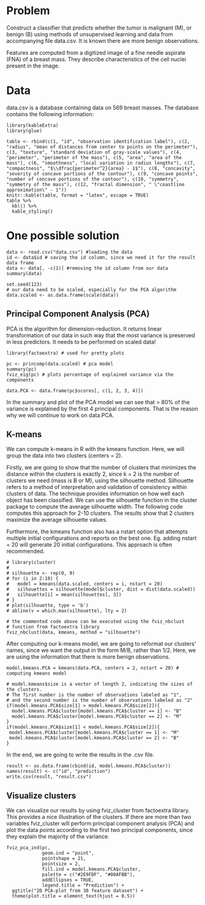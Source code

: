 # Problem

Construct a classifier that predicts whether the tumor is malignant (M), or benign (B) using methods of unsupervised learning and data from accompanying file data.csv. It is known there are more benign observations.

Features are computed from a digitized image of a fine needle aspirate (FNA) of a breast mass. They describe characteristics of the cell nuclei present in the image.

# Data

data.csv is a database containing data on 569 breast masses. The database contains the following information:

```{r echo=FALSE, warning = FALSE}
library(kableExtra)
library(glue)

table <- rbind(c(1, "id", "observation identification label"), c(2, "radius", "mean of distances from center to points on the perimeter"), c(3, "texture", "standard deviation of gray-scale values"), c(4, "perimeter", "perimeter of the mass"), c(5, "area", "area of the mass"), c(6, "smoothness", "local variation in radius lengths"), c(7, "compactness", "$\\dfrac{perimeter^2}{area} - 1$"), c(8, "concavity", "severity of concave portions of the contour"), c(9, "concave points", "number of concave portions of the contour"), c(10, "symmetry", "symmetry of the mass"), c(12, "fractal dimension", " \"coastline approximation\" - 1"))
knitr::kable(table, format = "latex", escape = TRUE)
table %>%
  kbl() %>%
  kable_styling()
```

# One possible solution

```{r}
data <- read.csv("data.csv") #loading the data
id <- data$id # saving the id column, since we need it for the result data frame
data <- data[, -c(1)] #removing the id column from our data
summary(data)

set.seed(123)
# our data need to be scaled, especially for the PCA algorithm
data.scaled <- as.data.frame(scale(data))
```


## Principal Component Analysis (PCA)

PCA is the algorithm for dimension-reduction. It returns linear transformation of our data in such way that the most variance is preserved in less predictors.
It needs to be performed on scaled data!

```{r}
library(factoextra) # used for pretty plots

pc <- princomp(data.scaled) # pca model
summary(pc)
fviz_eig(pc) # plots percentage of explained variance via the components

data.PCA <- data.frame(pc$scores[, c(1, 2, 3, 4)])
```

In the summary and plot of the PCA model we can see that > 80% of the variance is explained by the first 4 principal components. That is the reason why we will continue to work on data.PCA.  

## K-means

We can compute k-means in R with the kmeans function. Here, we will group the data into two clusters (centers = 2).

Firstly, we are going to show that the number of clusters that minimizes the distance within the clusters is exactly 2, since k = 2 is the number of clusters we need (mass is B or M), using the silhouette method.
Silhouette refers to a method of interpretation and validation of consistency within clusters of data. The technique provides information on how well each object has been classified.
We can use the silhouette function in the cluster package to compute the average silhouette width. The following code computes this approach for 2-10 clusters. The results show that 2 clusters maximize the average silhouette values.

Furthermore, the kmeans function also has a nstart option that attempts multiple initial configurations and reports on the best one. Eg. adding nstart = 20 will generate 20 initial configurations. This approach is often recommended.

```{r}
# library(cluster)
# 
# silhouette <- rep(0, 9)
# for (i in 2:10) {
#   model = kmeans(data.scaled, centers = i, nstart = 20)
#   silhouettes = silhouette(model$cluster, dist = dist(data.scaled))
#   silhouette[i] = mean(silhouettes[, 3])
# }
# plot(silhouette, type = 'b')
# abline(v = which.max(silhouette), lty = 2)

# the commented code above can be executed using the fviz_nbclust
# function from factoextra library
fviz_nbclust(data, kmeans, method = "silhouette")
```

After computing our k-means model, we are going to reformat our clusters' names, since we want the output in the form M/B, rather than 1/2. Here, we are using the information that there is more benign observations.

```{r}
model.kmeans.PCA = kmeans(data.PCA, centers = 2, nstart = 20) # computing kmeans model

# model.kmeans$size is a vector of length 2, indicating the sizes of the clusters.
# The first number is the number of observations labeled as "1",
# and the second number is the number of observations labeled as "2"
if(model.kmeans.PCA$size[1] > model.kmeans.PCA$size[2]){
  model.kmeans.PCA$cluster[model.kmeans.PCA$cluster == 1] <- "B"
  model.kmeans.PCA$cluster[model.kmeans.PCA$cluster == 2] <- "M"
}
if(model.kmeans.PCA$size[1] < model.kmeans.PCA$size[2]){
 model.kmeans.PCA$cluster[model.kmeans.PCA$cluster == 1] <- "M"
 model.kmeans.PCA$cluster[model.kmeans.PCA$cluster == 2] <- "B"
}
```

In the end, we are going to write the results in the .csv file.

```{r}
result <- as.data.frame(cbind(id, model.kmeans.PCA$cluster))
names(result) <- c("id", "prediction")
write.csv(result, "result.csv")
```



## Visualize clusters

We can visualize our results by using fviz_cluster from factoextra library. This provides a nice illustration of the clusters. If there are more than two variables fviz_cluster will perform principal component analysis (PCA) and plot the data points according to the first two principal components, since they explain the majority of the variance.

```{r}
fviz_pca_ind(pc,
             geom.ind = "point",
             pointshape = 21,
             pointsize = 2,
             fill.ind = model.kmeans.PCA$cluster,
             palette = c("#2E9FDF", "#00AFBB"),
             addEllipses = TRUE,
             legend.title = "Prediction") + 
  ggtitle("2D PCA-plot from 30 feature dataset") +
  theme(plot.title = element_text(hjust = 0.5))

```

